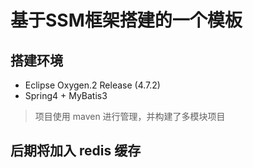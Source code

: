 # 基于SSM框架搭建的一个模板

## 搭建环境

- Eclipse Oxygen.2 Release (4.7.2)
- Spring4 + MyBatis3

> 项目使用 maven 进行管理，并构建了多模块项目

## 后期将加入 redis 缓存
